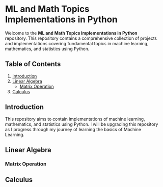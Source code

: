 # ML and Math Topics Implementations in Python

Welcome to the **ML and Math Topics Implementations in Python** repository. This repository contains a comprehensive collection of projects and implementations covering fundamental topics in machine learning, mathematics, and statistics using Python.

## Table of Contents

1. [Introduction](#introduction)
2. [Linear Algebra](#linear-algebra)
    - [Matrix Operation](matrixoperations/)
3. [Calculus](#calculus)

## Introduction

This repository aims to contain implementations of machine learning, mathematics, and statistics using Python. I will be upgrading this repository as I progress through my journey of learning the basics of Machine Learning.

## Linear Algebra

### Matrix Operation

## Calculus
